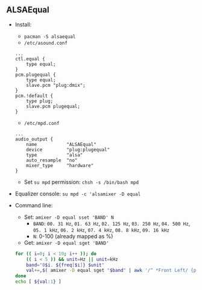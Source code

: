 ALSAEqual
---

- Install:
	- `pacman -S alsaequal`
	- `/etc/asound.conf`
	```
	...
	ctl.equal {
		type equal;
	}
	pcm.plugequal {
		type equal;
		slave.pcm "plug:dmix";
	}
	pcm.!default {
		type plug;
		slave.pcm plugequal;
	}
	```
	- `/etc/mpd.conf`
	```
	...
	audio_output {
		name           "ALSAEqual"
		device         "plug:plugequal"
		type           "alsa"
		auto_resample  "no"
		mixer_type     "hardware"
	}
	```
	- Set `su mpd` permission: `chsh -s /bin/bash mpd`

- Equalizer console: `su mpd -c 'alsamixer -D equal`
- Command line:
	- Set: `amixer -D equal sset 'BAND' N`
		- `BAND`: `00. 31 Hz`, `01. 63 Hz`, `02. 125 Hz`, `03. 250 Hz`, `04. 500 Hz`, `05. 1 kHz`, `06. 2 kHz`, `07. 4 kHz`, `08. 8 kHz`, `09. 16 kHz`
		- `N`: 0-100 (already mapped as %)
	- Get: `amixer -D equal sget 'BAND'`
	```sh
	for (( i=0; i < 10; i++ )); do
		(( i < 5 )) && unit=Hz || unit=kHz
		band="0$i. ${freq[$i]} $unit" 
		val+=,$( amixer -D equal sget "$band" | awk '/^ *Front Left/ {print $4}' )
	done
	echo [ ${val:1} ]
	```
